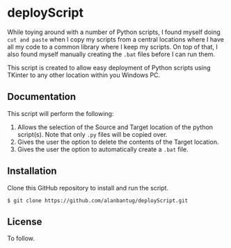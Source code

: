 # deployScript

While toying around with a number of Python scripts, I found myself doing `cut and paste` when I copy my scripts from a central locations where I have all my code to a common library where I keep my scripts. On top of that, I also found myself manually creating the `.bat` files before I can run them. 

This script is created to allow easy deployment of Python scripts using TKinter to any other location within you Windows PC. 

## Documentation

This script will perform the following:

1. Allows the selection of the Source and Target location of the python script(s). Note that only `.py` files will be copied over.
2. Gives the user the option to delete the contents of the Target location.
3. Gives the user the option to automatically create a `.bat` file.

## Installation

Clone this GitHub repository to install and run the script.

```
$ git clone https://github.com/alanbantug/deployScript.git
```

## License

To follow.
